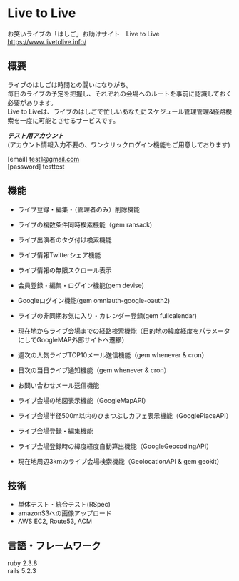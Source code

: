 # Live to Live

お笑いライブの「はしご」お助けサイト　Live to Live
https://www.livetolive.info/

## 概要

ライブのはしごは時間との闘いになりがち。  
毎日のライブの予定を把握し、それぞれの会場へのルートを事前に認識しておく必要があります。  
Live to Liveは、ライブのはしごで忙しいあなたにスケジュール管理管理&経路検索を一度に可能とさせるサービスです。  

***テスト用アカウント***  
(アカウント情報入力不要の、ワンクリックログイン機能もご用意しております)

[email] test1@gmail.com  
[password] testtest  


## 機能
- ライブ登録・編集・（管理者のみ）削除機能  
  
- ライブの複数条件同時検索機能（gem ransack)
- ライブ出演者のタグ付け検索機能
- ライブ情報Twitterシェア機能
- ライブ情報の無限スクロール表示  

- 会員登録・編集・ログイン機能(gem devise)
- Googleログイン機能(gem omniauth-google-oauth2)

- ライブの非同期お気に入り・カレンダー登録(gem fullcalendar)
- 現在地からライブ会場までの経路検索機能（目的地の緯度経度をパラメータにしてGoogleMAP外部サイトへ遷移）

- 週次の人気ライブTOP10メール送信機能（gem whenever & cron）
- 日次の当日ライブ通知機能（gem whenever & cron）
- お問い合わせメール送信機能

- ライブ会場の地図表示機能（GoogleMapAPI）
- ライブ会場半径500m以内のひまつぶしカフェ表示機能（GooglePlaceAPI）
- ライブ会場登録・編集機能
- ライブ会場登録時の緯度経度自動算出機能（GoogleGeocodingAPI）
- 現在地周辺3kmのライブ会場検索機能（GeolocationAPI & gem geokit）


## 技術
- 単体テスト・統合テスト(RSpec)
- amazonS3への画像アップロード
- AWS EC2, Route53, ACM


## 言語・フレームワーク
ruby 2.3.8  
rails 5.2.3
